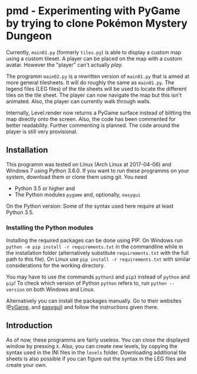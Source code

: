 # pmd - Experimenting with PyGame by trying to clone Pokémon Mystery Dungeon

Currently, `main01.py` (formerly `tiles.py`) is able to display a custom map
using a custom tileset. A player can be placed on the map with a custom avatar.
However the "player" can't actually _play_.

The programm `main02.py` is a rewritten version of `main01.py` that is aimed
at more general tilesheets. It will do roughly the same as `main01.py`.
The legend files (LEG files) of the tile sheets will be used to locate
the different tiles on the tile sheet. The player can now navigate the map
but this isn't animated. Also, the player can currently walk through walls.

Internally, Level.render
now returns a PyGame surface instead of blitting the map directly onto the
screen. Also, the code has been commented for better readability. Further
commenting is planned. The code around the player is still very provisional.

## Installation

This programm was tested on Linux (Arch Linux at 2017-04-06) and Windows 7
using Python 3.6.0. If you want to run these programms on your system, 
download them or clone them using git. You need

* Python 3.5 or higher and 
* The Python modules `pygame` and, optionally, `easygui`

On the Python version: Some of the syntax used here require at least Python
3.5.

### Installing the Python modules

Installing the required packages can be done using PIP. On Windows run
`python -m pip install -r requirements.txt` in the commandline while in the
installation folder (alternatively substitute `requirements.txt` with the full
path to this file). On Linux use `pip install -r requirements.txt` with
similar considerations for the working directory.

You may have to use the commands `python3` and `pip3` instead of `python` and
`pip`! To check which version of Python `python` refers to, run
`python --version` on both Windows and Linux.

Alternatively you can install the packages manually. Go to their websites
([PyGame](http://www.pygame.org/news), and
[easygui](http://easygui.sourceforge.net/))
and follow the instructions given there.

## Introduction

As of now, these programms are fairly useless. You can close the displayed
window by pressing `X`. Also, you can create new levels, by copying the syntax
used in the INI files in the `levels` folder. Downloading additional tile
sheets is also possible if you can figure out the syntax in the LEG files and
create your own.
